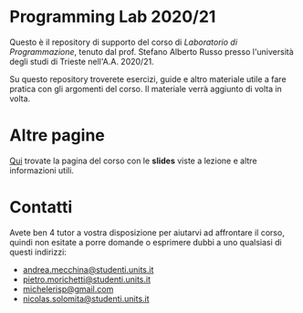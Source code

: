 # Programming Lab 2020/21
Questo è il repository di supporto del corso di *Laboratorio di Programmazione*, tenuto dal prof. Stefano Alberto Russo presso l'università degli studi di Trieste nell'A.A. 2020/21.

Su questo repository troverete esercizi, guide e altro materiale utile a fare pratica con gli argomenti del corso. Il materiale verrà aggiunto di volta in volta.

# Altre pagine

[Qui](https://sarusso.github.io/ProgrammingLab/) trovate la pagina del corso con le **slides** viste a lezione e altre informazioni utili.

# Contatti

Avete ben 4 tutor a vostra disposizione per aiutarvi ad affrontare il corso, quindi non esitate a porre domande o esprimere dubbi a uno qualsiasi di questi indirizzi:
- andrea.mecchina@studenti.units.it
- pietro.morichetti@studenti.units.it
- michelerisp@gmail.com
- nicolas.solomita@studenti.units.it